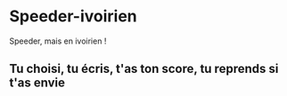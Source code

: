 # Speeder-ivoirien
Speeder, mais en ivoirien !
## Tu choisi, tu écris, t'as ton score, tu reprends si t'as envie
